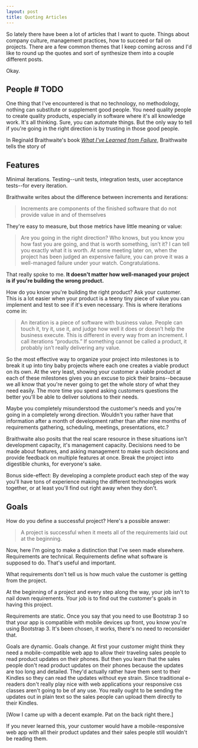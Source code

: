 ```yaml
---
layout: post
title: Quoting Articles
---
```


So lately there have been a lot of articles that I want to quote. Things about company culture, management practices, how to succeed or fail on projects. There are a few common themes that I keep coming across and I'd like to round up the quotes and sort of synthesize them into a couple different posts.

Okay.

## People # TODO

One thing that I've encountered is that no technology, no methodology, nothing can substitute or supplement good people. You need quality people to create quality products, especially in software where it's all knowledge work. It's all thinking. Sure, you can automate things. But the only way to tell if you're going in the right direction is by trusting in those good people.

In Reginald Braithwaite's book [*What I've Learned from Failure*](https://leanpub.com/shippingsoftware/read), Braithwaite tells the story of 

## Features

Minimal iterations. Testing--unit tests, integration tests, user acceptance tests--for every iteration.

Braithwaite writes about the difference between increments and iterations:

>Increments are components of the finished software that do not provide value in and of themselves

They're easy to measure, but those metrics have little meaning or value:

>Are you going in the right direction? Who knows, but you know you how fast you are going, and that is worth something, isn’t it? I can tell you exactly what it is worth. At some meeting later on, when the project has been judged an expensive failure, you can prove it was a well-managed failure under your watch. Congratulations.

That really spoke to me. **It doesn't matter how well-managed your project is if you're building the wrong product.**

How do you know you're building the right product? Ask your customer. This is a lot easier when your product is a teeny tiny piece of value you can implement and test to see if it's even necessary. This is where iterations come in:

>An iteration is a piece of software with business value. People can touch it, try it, use it, and judge how well it does or doesn’t help the business execute. This is different in every way from an increment. I call iterations “products.” If something cannot be called a product, it probably isn’t really delivering any value.

So the most effective way to organize your project into milestones is to break it up into tiny baby projects where each one creates a viable product on its own. At the very least, showing your customer a viable product at each of these milestones gives you an excuse to pick their brains--because we all know that you're never going to get the whole story of what they need easily. The more time you spend asking customers questions the better you'll be able to deliver solutions to their needs.

Maybe you completely misunderstood the customer's needs and you're going in a completely wrong direction. Wouldn't you rather have that information after a month of development rather than after nine months of requirements gathering, scheduling, meetings, presentations, etc.?

Braithwaite also posits that the real scare resource in these situations isn't development capacity, it's management capacity. Decisions need to be made about features, and asking management to make such decisions and provide feedback on multiple features at once. Break the project into digestible chunks, for everyone's sake. 

Bonus side-effect: By developing a complete product each step of the way you'll have tons of experience making the different technologies work together, or at least you'll find out right away when they don't. 

## Goals

How do you define a successful project? Here's a possible answer:

>A project is successful when it meets all of the requirements laid out at the beginning.

Now, here I'm going to make a distinction that I've seen made elsewhere. Requirements are technical. Requirements define what software is supposed to do. That's useful and important.
  
What requirements don't tell us is how much value the customer is getting from the project.

At the beginning of a project and every step along the way, your job isn't to nail down requirements. Your job is to find out the customer's goals in having this project.

Requirements are static. Once you say that you need to use Bootstrap 3 so that your app is compatible with mobile devices up front, you know you're using Bootstrap 3. It's been chosen, it works, there's no need to reconsider that.

Goals are dynamic. Goals change. At first your customer might think they need a mobile-compatible web app to allow their traveling sales people to read product updates on their phones. But then you learn that the sales people don't read product updates on their phones because the updates are too long and detailed. They'd actually rather have them sent to their Kindles so they can read the updates without eye strain. Since traditional e-readers don't really play nice with web applications your responsive css classes aren't going to be of any use. You really ought to be sending the updates out in plain text so the sales people can upload them directly to their Kindles.
  
[Wow I came up with a decent example. Pat on the back right there.]

If you never learned this, your customer would have a mobile-responsive web app with all their product updates and their sales people still wouldn't be reading them.